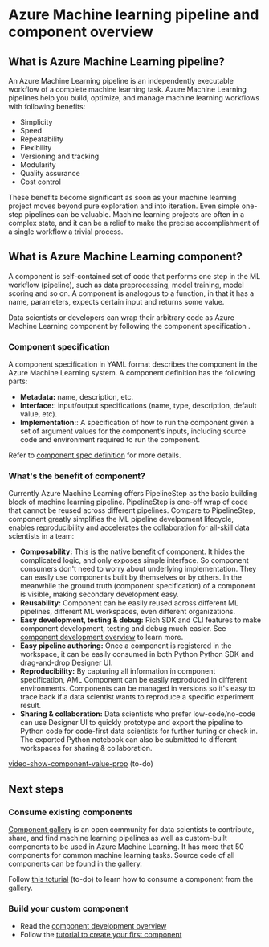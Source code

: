 # Azure Machine learning pipeline and component overview



## What is Azure Machine Learning pipeline? 

An Azure Machine Learning pipeline is an independently executable workflow of a complete machine learning task. Azure Machine Learning pipelines help you build, optimize, and manage machine learning workflows with following benefits:

- Simplicity
- Speed
- Repeatability
- Flexibility
- Versioning and tracking
- Modularity
- Quality assurance
- Cost control

These benefits become significant as soon as your machine learning project moves beyond pure exploration and into iteration. Even simple one-step pipelines can be valuable. Machine learning projects are often in a complex state, and it can be a relief to make the precise accomplishment of a single workflow a trivial process.



## What is Azure Machine Learning component? 
A component is self-contained set of code that performs one step in the ML workflow (pipeline), such as data preprocessing, model training, model scoring and so on. A component is analogous to a function, in that it has a name, parameters, expects certain input and returns some value. 
 
Data scientists or developers can wrap their arbitrary code as Azure Machine Learning component by following the component specification .

### Component specification

A component specification in YAML format describes the component in the Azure Machine Learning system. A component definition has the following parts:

- **Metadata:** name, description, etc.
- **Interface:**: input/output specifications (name, type, description, default value, etc).
- **Implementation:**: A specification of how to run the component given a set of argument values for the component’s inputs, including source code and environment required to run the component. 

Refer to [component spec definition](https://github.com/Azure/DesignerPrivatePreviewFeatures/blob/master/azureml-modules/docs/module-spec-definition.md) for more details. 

### What's the benefit of component? 

Currently Azure Machine Learning offers PipelineStep as the basic building block of machine learning pipeline. PipelineStep is one-off wrap of code that cannot be reused across different pipelines. Compare to PipelineStep, component greatly simplifies the ML pipeline develpoment lifecycle, enables reproducibility and accelerates the collaboration for all-skill data scientists in a team:
 
- **Composability:** This is the native benefit of component. It hides the complicated logic, and only exposes simple interface. So component consumers don't need to worry about underlying implementation. They can easily use components built by themselves or by others. In the meanwhile the ground truth (component specification) of a component is visible, making secondary development easy. 
- **Reusability:** Component can be easily reused across different ML pipelines, different ML workspaces, even different organizations.
- **Easy development, testing & debug:** Rich SDK and CLI features to make component development, testing and debug much easier. See [component development overview](./component-development-overview.md) to learn more.
- **Easy pipeline authoring:** Once a component is registered in the workspace, it can be easily consumed in both Python Python SDK and drag-and-drop Designer UI.
- **Reproducibility:** By capturing all information in component specification, AML Component can be easily reproduced in different environments. Components can be managed in versions so it's easy to trace back if a data scientist wants to reproduce a specific experiment result.
- **Sharing & collaboration:** Data scientists who prefer low-code/no-code can use Designer UI to quickly prototype and export the pipeline to Python code for code-first data scientists for further tuning or check in. The exported Python notebook can also be submitted to different workspaces for sharing & collaboration.

[video-show-component-value-prop]() (to-do)

## Next steps

### Consume existing components 

[Component gallery](https://github.com/tichx/azureml-pipeline-components-gallery) is an open community for data scientists to contribute, share, and find machine learning pipelines as well as custom-built components to be used in Azure Machine Learning. It has more that 50 components for common machine learning tasks. Source code of all components can be found in the gallery. 

Follow [this toturial](./tutorial-use-existing-component-to-build-pipeline.ipynb) (to-do) to learn how to consume a component from the gallery. 


### Build your custom component


- Read the [component development overview](./component-development-overview.md)
- Follow the [tutorial to create your first component](tutorial-create-first-component.ipynb)  
